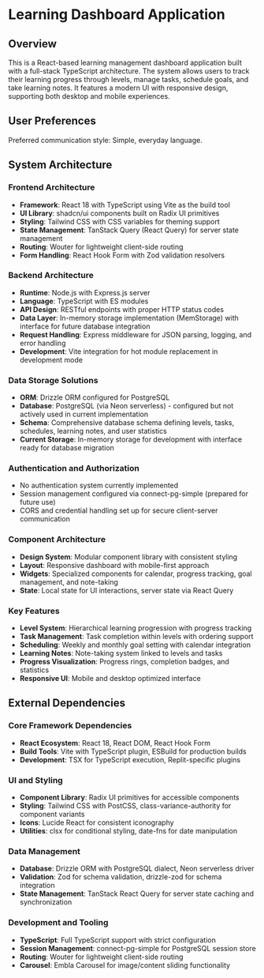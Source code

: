 # Learning Dashboard Application

## Overview

This is a React-based learning management dashboard application built with a full-stack TypeScript architecture. The system allows users to track their learning progress through levels, manage tasks, schedule goals, and take learning notes. It features a modern UI with responsive design, supporting both desktop and mobile experiences.

## User Preferences

Preferred communication style: Simple, everyday language.

## System Architecture

### Frontend Architecture
- **Framework**: React 18 with TypeScript using Vite as the build tool
- **UI Library**: shadcn/ui components built on Radix UI primitives
- **Styling**: Tailwind CSS with CSS variables for theming support
- **State Management**: TanStack Query (React Query) for server state management
- **Routing**: Wouter for lightweight client-side routing
- **Form Handling**: React Hook Form with Zod validation resolvers

### Backend Architecture
- **Runtime**: Node.js with Express.js server
- **Language**: TypeScript with ES modules
- **API Design**: RESTful endpoints with proper HTTP status codes
- **Data Layer**: In-memory storage implementation (MemStorage) with interface for future database integration
- **Request Handling**: Express middleware for JSON parsing, logging, and error handling
- **Development**: Vite integration for hot module replacement in development mode

### Data Storage Solutions
- **ORM**: Drizzle ORM configured for PostgreSQL
- **Database**: PostgreSQL (via Neon serverless) - configured but not actively used in current implementation
- **Schema**: Comprehensive database schema defining levels, tasks, schedules, learning notes, and user statistics
- **Current Storage**: In-memory storage for development with interface ready for database migration

### Authentication and Authorization
- No authentication system currently implemented
- Session management configured via connect-pg-simple (prepared for future use)
- CORS and credential handling set up for secure client-server communication

### Component Architecture
- **Design System**: Modular component library with consistent styling
- **Layout**: Responsive dashboard with mobile-first approach
- **Widgets**: Specialized components for calendar, progress tracking, goal management, and note-taking
- **State**: Local state for UI interactions, server state via React Query

### Key Features
- **Level System**: Hierarchical learning progression with progress tracking
- **Task Management**: Task completion within levels with ordering support
- **Scheduling**: Weekly and monthly goal setting with calendar integration
- **Learning Notes**: Note-taking system linked to levels and tasks
- **Progress Visualization**: Progress rings, completion badges, and statistics
- **Responsive UI**: Mobile and desktop optimized interface

## External Dependencies

### Core Framework Dependencies
- **React Ecosystem**: React 18, React DOM, React Hook Form
- **Build Tools**: Vite with TypeScript plugin, ESBuild for production builds
- **Development**: TSX for TypeScript execution, Replit-specific plugins

### UI and Styling
- **Component Library**: Radix UI primitives for accessible components
- **Styling**: Tailwind CSS with PostCSS, class-variance-authority for component variants
- **Icons**: Lucide React for consistent iconography
- **Utilities**: clsx for conditional styling, date-fns for date manipulation

### Data Management
- **Database**: Drizzle ORM with PostgreSQL dialect, Neon serverless driver
- **Validation**: Zod for schema validation, drizzle-zod for schema integration
- **State Management**: TanStack React Query for server state caching and synchronization

### Development and Tooling
- **TypeScript**: Full TypeScript support with strict configuration
- **Session Management**: connect-pg-simple for PostgreSQL session store
- **Routing**: Wouter for lightweight client-side routing
- **Carousel**: Embla Carousel for image/content sliding functionality